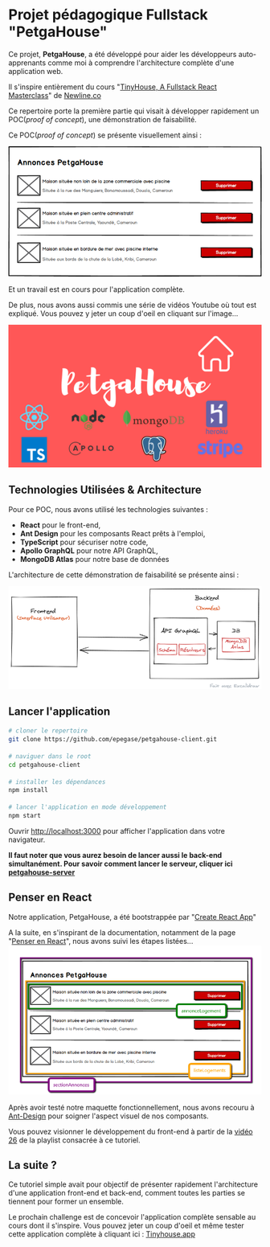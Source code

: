 # Projet pédagogique Fullstack "PetgaHouse"

Ce projet, **PetgaHouse**, a été développé pour aider les développeurs auto-apprenants comme moi à comprendre l'architecture complète d'une application web.

Il s'inspire entièrement du cours "[TinyHouse, A Fullstack React Masterclass](https://www.newline.co/tinyhouse)" de [Newline.co](https://www.newline.co/)

Ce repertoire porte la première partie qui visait à développer rapidement un POC(_proof of concept_), une démonstration de faisabilité.

Ce POC(_proof of concept_) se présente visuellement ainsi :

![annonces petgahouse](/images/petgahouse_poc.png)

Et un travail est en cours pour l'application complète.

De plus, nous avons aussi commis une série de vidéos Youtube où tout est expliqué. Vous pouvez y jeter un coup d'oeil en cliquant sur l'image...

[![Youtube PetgaHouse](/images/petgahouse.png)](https://youtu.be/bvrfnGtff28)

## Technologies Utilisées & Architecture

Pour ce POC, nous avons utilisé les technologies suivantes :

- **React** pour le front-end,
- **Ant Design** pour les composants React prêts à l'emploi,
- **TypeScript** pour sécuriser notre code,
- **Apollo GraphQL** pour notre API GraphQL,
- **MongoDB Atlas** pour notre base de données

L'architecture de cette démonstration de faisabilité se présente ainsi :

![architecture petgahouse](/images/architecture.png)

## Lancer l'application

```bash
# cloner le repertoire
git clone https://github.com/epegase/petgahouse-client.git

# naviguer dans le root
cd petgahouse-client

# installer les dépendances
npm install

# lancer l'application en mode développement
npm start
```

Ouvrir [http://localhost:3000](http://localhost:3000) pour afficher l'application dans votre navigateur.

**Il faut noter que vous aurez besoin de lancer aussi le back-end simultanément. Pour savoir comment lancer le serveur, cliquer ici [petgahouse-server](https://github.com/epegase/petgahouse-server)**

## Penser en React

Notre application, PetgaHouse, a été bootstrappée par "[Create React App](https://create-react-app.dev/)"

A la suite, en s'inspirant de la documentation, notamment de la page "[Penser en React](https://fr.reactjs.org/docs/thinking-in-react.html)", nous avons suivi les étapes listées...
![architecture petgahouse](/images/composants_petgahouse.png)

Après avoir testé notre maquette fonctionnellement, nous avons recouru à [Ant-Design](https://ant.design/docs/react/introduce) pour soigner l'aspect visuel de nos composants.

Vous pouvez visionner le développement du front-end à partir de la [vidéo 26](https://youtu.be/1XiaTzj1dQU) de la playlist consacrée à ce tutoriel.

## La suite ?

Ce tutoriel simple avait pour objectif de présenter rapidement l'architecture d'une application front-end et back-end, comment toutes les parties se tiennent pour former un ensemble.

Le prochain challenge est de concevoir l'application complète sensable au cours dont il s'inspire. Vous pouvez jeter un coup d'oeil et même tester cette application complète à cliquant ici : [Tinyhouse.app](https://www.tinyhouse.app/)
